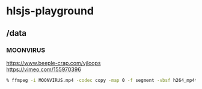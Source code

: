 # hlsjs-playground

## /data

### MOONVIRUS

https://www.beeple-crap.com/vjloops  
https://vimeo.com/155970396  

```zsh
% ffmpeg -i MOONVIRUS.mp4 -codec copy -map 0 -f segment -vbsf h264_mp4toannexb -segment_format mpegts -segment_time 10 -segment_list video.m3u8 video-%03d.ts
```
